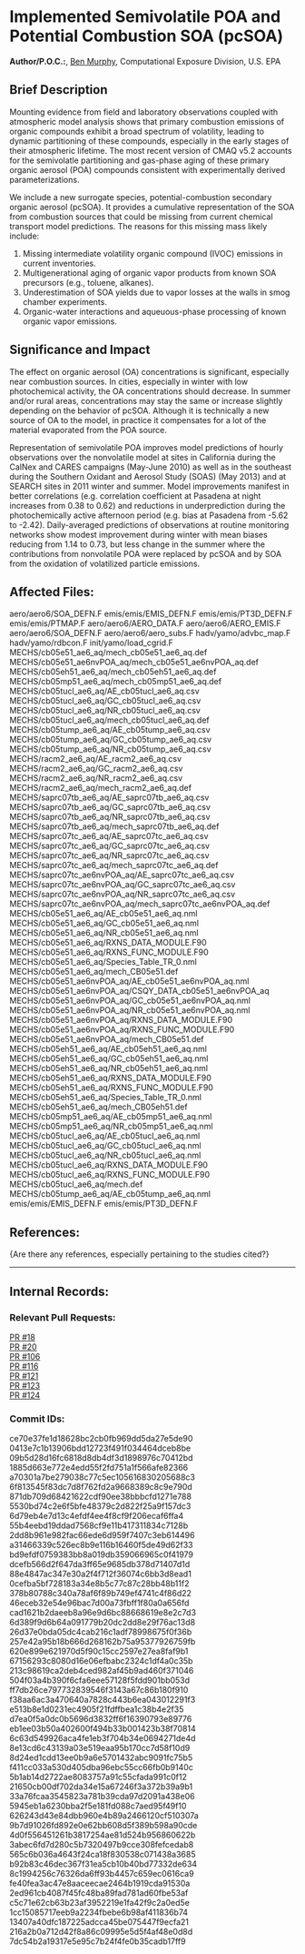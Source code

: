 # Implemented Semivolatile POA and Potential Combustion SOA (pcSOA)

**Author/P.O.C.:**, [Ben Murphy](mailto:murphy.benjamin@epa.gov), Computational Exposure Division, U.S. EPA

## Brief Description

Mounting evidence from field and laboratory observations coupled with atmospheric model analysis shows that primary combustion emissions of organic compounds exhibit a broad spectrum of volatility, leading to dynamic partitioning of these compounds, especially in the early stages of their atmospheric lifetime. The most recent version of CMAQ v5.2 accounts for the semivolatle partitioning and gas-phase aging of these primary organic aerosol (POA) compounds consistent with experimentally derived parameterizations.

We include a new surrogate species, potential-combustion secondary organic aerosol (pcSOA). It provides a cumulative representation of the SOA from combustion sources that could be missing from current chemical transport model predictions. The reasons for this missing mass likely include:  
1. Missing intermediate volatility organic compound (IVOC) emissions in current inventories.  
2. Multigenerational aging of organic vapor products from known SOA precursors (e.g., toluene, alkanes).  
3. Underestimation of SOA yields due to vapor losses at the walls in smog chamber experiments.  
4. Organic-water interactions and aqueuous-phase processing of known organic vapor emissions.  

## Significance and Impact

The effect on organic aerosol (OA) concentrations is significant, especially near combustion sources. In cities, especially in winter with low photochemical activity, the OA concentrations should decrease. In summer and/or rural areas, concentrations may stay the same or increase slightly depending on the behavior of pcSOA. Although it is technically a new source of OA to the model, in practice it compensates for a lot of the material evaporated from the POA source.

Representation of semivolatile POA improves model predictions of hourly observations over the nonvolatile model at sites in California during the CalNex and CARES campaigns (May-June 2010) as well as in the southeast during the Southern Oxidant and Aerosol Study (SOAS) (May 2013) and at SEARCH sites in 2011 winter and summer. Model improvements manifest in better correlations (e.g. correlation coefficient at Pasadena at night increases from 0.38 to 0.62) and reductions in underprediction during the photochemically active afternoon period (e.g. bias at Pasadena from -5.62 to -2.42). Daily-averaged predictions of observations at routine monitoring networks show modest improvement during winter with mean biases reducing from 1.14 to 0.73, but less change in the summer where the contributions from nonvolatile POA were replaced by pcSOA and by SOA from the oxidation of volatilized particle emissions.

## Affected Files:
aero/aero6/SOA_DEFN.F
emis/emis/EMIS_DEFN.F
emis/emis/PT3D_DEFN.F
emis/emis/PTMAP.F
aero/aero6/AERO_DATA.F
aero/aero6/AERO_EMIS.F
aero/aero6/SOA_DEFN.F
aero/aero6/aero_subs.F
hadv/yamo/advbc_map.F
hadv/yamo/rdbcon.F
init/yamo/load_cgrid.F
MECHS/cb05e51_ae6_aq/mech_cb05e51_ae6_aq.def
MECHS/cb05e51_ae6nvPOA_aq/mech_cb05e51_ae6nvPOA_aq.def
MECHS/cb05eh51_ae6_aq/mech_cb05eh51_ae6_aq.def
MECHS/cb05mp51_ae6_aq/mech_cb05mp51_ae6_aq.def
MECHS/cb05tucl_ae6_aq/AE_cb05tucl_ae6_aq.csv
MECHS/cb05tucl_ae6_aq/GC_cb05tucl_ae6_aq.csv
MECHS/cb05tucl_ae6_aq/NR_cb05tucl_ae6_aq.csv
MECHS/cb05tucl_ae6_aq/mech_cb05tucl_ae6_aq.def
MECHS/cb05tump_ae6_aq/AE_cb05tump_ae6_aq.csv
MECHS/cb05tump_ae6_aq/GC_cb05tump_ae6_aq.csv
MECHS/cb05tump_ae6_aq/NR_cb05tump_ae6_aq.csv
MECHS/racm2_ae6_aq/AE_racm2_ae6_aq.csv
MECHS/racm2_ae6_aq/GC_racm2_ae6_aq.csv
MECHS/racm2_ae6_aq/NR_racm2_ae6_aq.csv
MECHS/racm2_ae6_aq/mech_racm2_ae6_aq.def
MECHS/saprc07tb_ae6_aq/AE_saprc07tb_ae6_aq.csv
MECHS/saprc07tb_ae6_aq/GC_saprc07tb_ae6_aq.csv
MECHS/saprc07tb_ae6_aq/NR_saprc07tb_ae6_aq.csv
MECHS/saprc07tb_ae6_aq/mech_saprc07tb_ae6_aq.def
MECHS/saprc07tc_ae6_aq/AE_saprc07tc_ae6_aq.csv
MECHS/saprc07tc_ae6_aq/GC_saprc07tc_ae6_aq.csv
MECHS/saprc07tc_ae6_aq/NR_saprc07tc_ae6_aq.csv
MECHS/saprc07tc_ae6_aq/mech_saprc07tc_ae6_aq.def
MECHS/saprc07tc_ae6nvPOA_aq/AE_saprc07tc_ae6_aq.csv
MECHS/saprc07tc_ae6nvPOA_aq/GC_saprc07tc_ae6_aq.csv
MECHS/saprc07tc_ae6nvPOA_aq/NR_saprc07tc_ae6_aq.csv
MECHS/saprc07tc_ae6nvPOA_aq/mech_saprc07tc_ae6nvPOA_aq.def
MECHS/cb05e51_ae6_aq/AE_cb05e51_ae6_aq.nml
MECHS/cb05e51_ae6_aq/GC_cb05e51_ae6_aq.nml
MECHS/cb05e51_ae6_aq/NR_cb05e51_ae6_aq.nml
MECHS/cb05e51_ae6_aq/RXNS_DATA_MODULE.F90
MECHS/cb05e51_ae6_aq/RXNS_FUNC_MODULE.F90
MECHS/cb05e51_ae6_aq/Species_Table_TR_0.nml
MECHS/cb05e51_ae6_aq/mech_CB05e51.def
MECHS/cb05e51_ae6nvPOA_aq/AE_cb05e51_ae6nvPOA_aq.nml
MECHS/cb05e51_ae6nvPOA_aq/CSQY_DATA_cb05e51_ae6nvPOA_aq
MECHS/cb05e51_ae6nvPOA_aq/GC_cb05e51_ae6nvPOA_aq.nml
MECHS/cb05e51_ae6nvPOA_aq/NR_cb05e51_ae6nvPOA_aq.nml
MECHS/cb05e51_ae6nvPOA_aq/RXNS_DATA_MODULE.F90
MECHS/cb05e51_ae6nvPOA_aq/RXNS_FUNC_MODULE.F90
MECHS/cb05e51_ae6nvPOA_aq/mech_CB05e51.def
MECHS/cb05eh51_ae6_aq/AE_cb05eh51_ae6_aq.nml
MECHS/cb05eh51_ae6_aq/GC_cb05eh51_ae6_aq.nml
MECHS/cb05eh51_ae6_aq/NR_cb05eh51_ae6_aq.nml
MECHS/cb05eh51_ae6_aq/RXNS_DATA_MODULE.F90
MECHS/cb05eh51_ae6_aq/RXNS_FUNC_MODULE.F90
MECHS/cb05eh51_ae6_aq/Species_Table_TR_0.nml
MECHS/cb05eh51_ae6_aq/mech_CB05eh51.def
MECHS/cb05mp51_ae6_aq/AE_cb05mp51_ae6_aq.nml
MECHS/cb05mp51_ae6_aq/NR_cb05mp51_ae6_aq.nml
MECHS/cb05tucl_ae6_aq/AE_cb05tucl_ae6_aq.nml
MECHS/cb05tucl_ae6_aq/GC_cb05tucl_ae6_aq.nml
MECHS/cb05tucl_ae6_aq/NR_cb05tucl_ae6_aq.nml
MECHS/cb05tucl_ae6_aq/RXNS_DATA_MODULE.F90
MECHS/cb05tucl_ae6_aq/RXNS_FUNC_MODULE.F90
MECHS/cb05tucl_ae6_aq/mech.def
MECHS/cb05tump_ae6_aq/AE_cb05tump_ae6_aq.nml
emis/emis/EMIS_DEFN.F
emis/emis/PT3D_DEFN.F


## References:

{Are there any references, especially pertaining to the studies cited?}

-----
## Internal Records:

### Relevant Pull Requests:
  [PR #18](https://github.com/usepa/cmaq_dev/pull/18)  
  [PR #20](https://github.com/usepa/cmaq_dev/pull/20)  
  [PR #106](https://github.com/usepa/cmaq_dev/pull/106)  
  [PR #116](https://github.com/usepa/cmaq_dev/pull/116)  
  [PR #121](https://github.com/usepa/cmaq_dev/pull/121)  
  [PR #123](https://github.com/usepa/cmaq_dev/pull/123)  
  [PR #124](https://github.com/usepa/cmaq_dev/pull/124)  

### Commit IDs:
ce70e37fe1d18628bc2cb0fb969dd5da27e5de90
0413e7c1b13906bdd12723f491f034464dceb8be
09b5d28d16fc6818d8db4df3d1898976c70412bd
1885d663e772e4edd55f2fd751a1f566afe82366
a70301a7be279038c77c5ec105616830205688c3
6f813545f83dc7d8f762fd2a9668389c8c9e790d
871db709d68421622cdf90ee38bbbcfd1271e788
5530bd74c2e6f5bfe48379c2d822f25a9f157dc3
6d79eb4e7d13c4efdf4ee4f8cf9f206ecaf6ffa4
55b4eebd19ddad7568cf9e11b417311834c7128b
2dd8b961e982fac66ede6d959f7407c3eb614496
a31466339c526ec8b9e116b16460f5de49d62f33
bd9efdf0759383bb8a019db359066965c0f41979
dcefb566d2f647da3ff65e9685db378d71407d1d
88e4847ac347e30a2f4f712f36074c6bb3d8ead1
0cefba5bf728183a34e8b5c77c87c28bb48b11f2
378b80788c340a78af6f89b749ef4741c4f86d22
46eceb32e54e96bac7d00a73fbff1f80a0a656fd
cad1621b2daeeb8a96e9d6bc88668619e8e2c7d3
6d389f9d6b64a091779b20dc2dd8e29f76ac13d8
26d37e0bda05dc4cab216c1adf78998675f0f36b
257e42a95b18b666d268162b75a95377926759fb
620e899e621970d5f90c15cc2597e27ea8faf9b1
67156293c8080d16e06efbabc2324c1df4a0c35b
213c98619ca2deb4ced982af45b9ad460f371046
504f03a4b390f6cfa6eee57128f5fdd901bb053d
ff7db26ce797732839546f3143a67c86b180f910
f38aa6ac3a470640a7828c443b6ea043012291f3
e513b8e1d0231ec4905f21fdffbea1c38b4e2f35
d7ea0f5a0dc0b5696d3832ff6f16390793e89776
eb1ee03b50a402600f494b33b001423b38f70814
6c63d549926aca4fe1eb3f704b34e0694271de4d
8e13cd6c43139a03e519eaa95b170cc7d58f10d9
8d24ed1cdd13ee0b9a6e5701432abc9091fc75b5
f411cc033a530d405dba96ebc55cc66fb0b9140c
5b1ab14d2722ae8083757a91c55cfada991c0f12
21650cb00df702da34e15a67246f3a372b39a9b1
33a76fcaa3545823a781b39cda97d2091a438e06
5945eb1a6230bba2f5e181fd088c7aed95f49f10
626243d43e84dbb960e4b89a2466120cf510307a
9b7d91026fd892e0e62bb608d5f389b598a90cde
4d0f556451261b3817254ae81d524b956860622b
3abec6fd7d280c5b7320497b9cce308fefcedab8
565c6b036a4643f24ca18f830538c071438a3685
b92b83c46dec367f31ea5cb10b40bd77332de634
8c1994256c76326da6ff93b4457c659ec0616ca9
fe40fea3ac47e8aaceecae2464b1919cda91530a
2ed961cb4087f45fc48ba89fad781ad60fbe53af
c5c71e62cb63b23af3952219e1fa42f9c2a0ed5e
1cc15085717eeb9a2234fbebe6b98af411836b74
13407a40dfc187225adcca45be075447f9ecfa21
216a2b0a712d42f8a86c09995e5d5f4af48e0d8d
7dc54b2a19317e5e95c7b24f4fe0b35cadb17ff9
